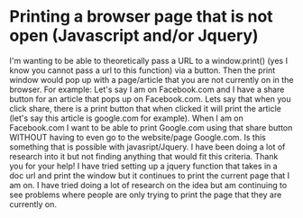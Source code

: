 
# Printing a browser page that is not open (Javascript and/or Jquery)

I'm wanting to be able to theoretically pass a URL to a window.print() (yes I know you cannot pass a url to this function) via a button. Then the print window would pop up with a page/article that you are not currently on in the browser.
For example: Let's say I am on Facebook.com and I have a share button for an article that pops up on Facebook.com. Lets say that when you click share, there is a print button that when clicked it will print the article (let's say this article is google.com for example). When I am on Facebook.com I want to be able to print Google.com using that share button WITHOUT having to even go to the website/page Google.com.
Is this something that is possible with javasript/Jquery. I have been doing a lot of research into it but not finding anything that would fit this criteria.
Thank you for your help!
I have tried setting up a jquery function that takes in a doc url and print the window but it continues to print the current page that I am on.
I have tried doing a lot of research on the idea but am continuing to see problems where people are only trying to print the page that they are currently on.

        